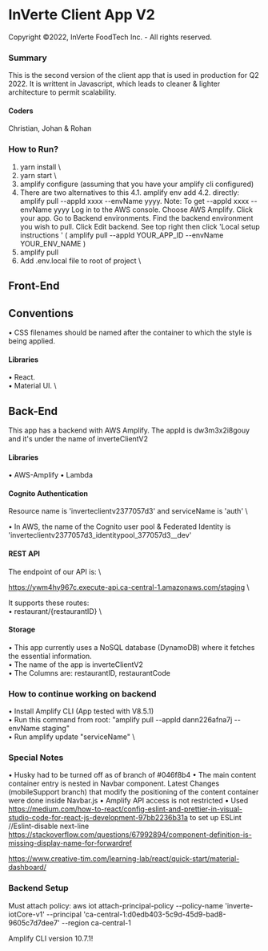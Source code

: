 # InVerte Client App V2

Copyright ©2022, InVerte FoodTech Inc. - All rights reserved.

### Summary

This is the second version of the client app that is used in production for Q2 2022.
It is writtent in Javascript, which leads to cleaner & lighter architecture to permit scalability.

#### Coders

Christian, Johan & Rohan

### How to Run?

1. yarn install \
2. yarn start \
3. amplify configure (assuming that you have your amplify cli configured)
4. There are two alternatives to this
   4.1. amplify env add
   4.2. directly: amplify pull --appId xxxx --envName yyyy.
   Note: To get --appId xxxx --envName yyyy Log in to the AWS console. Choose AWS Amplify. Click your app. Go to Backend environments. Find the backend environment you wish to pull. Click Edit backend. See top right then click 'Local setup instructions ' ( amplify pull --appId YOUR_APP_ID --envName YOUR_ENV_NAME )
5. amplify pull
6. Add .env.local file to root of project \

## Front-End

## Conventions

• CSS filenames should be named after the container to which the style is being applied.

#### Libraries

• React. \
• Material UI. \

## Back-End

This app has a backend with AWS Amplify. The appId is dw3m3x2i8gouy and it's under the name of inverteClientV2

#### Libraries

• AWS-Amplify
• Lambda

#### Cognito Authentication

Resource name is 'inverteclientv2377057d3' and serviceName is 'auth' \

• In AWS, the name of the Cognito user pool & Federated Identity is 'inverteclientv2377057d3_identitypool_377057d3\_\_dev'

#### REST API

The endpoint of our API is: \

https://ywm4hy967c.execute-api.ca-central-1.amazonaws.com/staging \

It supports these routes: \
• restaurant/{restaurantID} \

#### Storage

• This app currently uses a NoSQL database (DynamoDB) where it fetches the essential information. \
• The name of the app is inverteClientV2 \
• The Columns are: restaurantID, restaurantCode

### How to continue working on backend

• Install Amplify CLI (App tested with V8.5.1) \
• Run this command from root: "amplify pull --appId dann226afna7j --envName staging" \
• Run amplify update "serviceName" \

### Special Notes

• Husky had to be turned off as of branch of #046f8b4
• The main content container entry is nested in Navbar component. Latest Changes (mobileSupport branch) that modify the positioning of the content container were done inside Navbar.js
• Amplify API access is not restricted
• Used https://medium.com/how-to-react/config-eslint-and-prettier-in-visual-studio-code-for-react-js-development-97bb2236b31a to set up ESLint
//Eslint-disable next-line
https://stackoverflow.com/questions/67992894/component-definition-is-missing-display-name-for-forwardref

https://www.creative-tim.com/learning-lab/react/quick-start/material-dashboard/

### Backend Setup

Must attach policy:
aws iot attach-principal-policy --policy-name 'inverte-iotCore-v1' --principal 'ca-central-1:d0edb403-5c9d-45d9-bad8-9605c7d7dee7' --region ca-central-1

Amplify CLI version 10.7.1!
